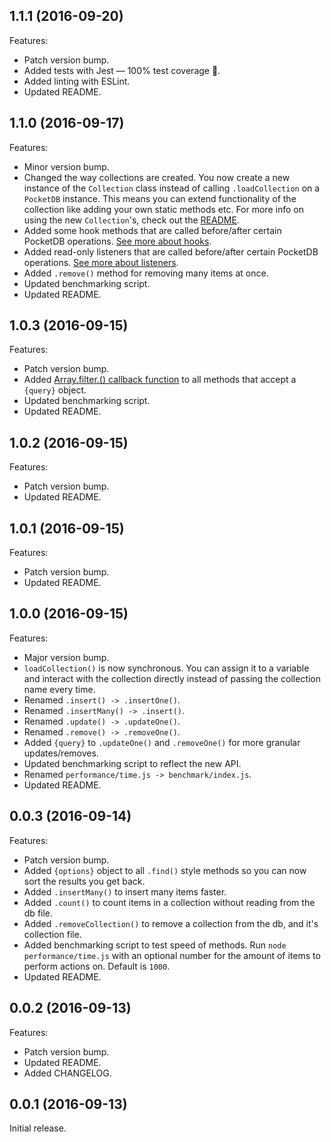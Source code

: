 ## 1.1.1 (2016-09-20)

Features:

 - Patch version bump.
 - Added tests with Jest — 100% test coverage 🎉.
 - Added linting with ESLint.
 - Updated README.

## 1.1.0 (2016-09-17)

Features:

 - Minor version bump.
 - Changed the way collections are created. You now create a new instance of the `Collection` class instead of calling `.loadCollection` on a `PocketDB` instance. This means you can extend functionality of the collection like adding your own static methods etc. For more info on using the new `Collection`'s, check out the [README](./README.md#creating-a-collection).
 - Added some hook methods that are called before/after certain PocketDB operations. [See more about hooks](./README.md#hooks).
 - Added read-only listeners that are called before/after certain PocketDB operations. [See more about listeners](./README.md#listeners).
 - Added `.remove()` method for removing many items at once.
 - Updated benchmarking script.
 - Updated README.

## 1.0.3 (2016-09-15)

Features:

 - Patch version bump.
 - Added [Array.filter.() callback function](https://developer.mozilla.org/en-US/docs/Web/JavaScript/Reference/Global_Objects/Array/filter#Parameters) to all methods that accept a `{query}` object.
 - Updated benchmarking script.
 - Updated README.

## 1.0.2 (2016-09-15)

Features:

 - Patch version bump.
 - Updated README.

## 1.0.1 (2016-09-15)

Features:

 - Patch version bump.
 - Updated README.

## 1.0.0 (2016-09-15)

Features:

 - Major version bump.
 - `loadCollection()` is now synchronous. You can assign it to a variable and interact with the collection directly instead of passing the collection name every time.
 - Renamed `.insert() -> .insertOne()`.
 - Renamed `.insertMany() -> .insert()`.
 - Renamed `.update() -> .updateOne()`.
 - Renamed `.remove() -> .removeOne()`.
 - Added `{query}` to `.updateOne()` and `.removeOne()` for more granular updates/removes.
 - Updated benchmarking script to reflect the new API.
 - Renamed `performance/time.js -> benchmark/index.js`.
 - Updated README.

## 0.0.3 (2016-09-14)

Features:

 - Patch version bump.
 - Added `{options}` object to all `.find()` style methods so you can now sort the results you get back.
 - Added `.insertMany()` to insert many items faster.
 - Added `.count()` to count items in a collection without reading from the db file.
 - Added `.removeCollection()` to remove a collection from the db, and it's collection file.
 - Added benchmarking script to test speed of methods. Run `node performance/time.js` with an optional number for the amount of items to perform actions on. Default is `1000`.
 - Updated README.

## 0.0.2 (2016-09-13)

Features:

 - Patch version bump.
 - Updated README.
 - Added CHANGELOG.


## 0.0.1 (2016-09-13)

Initial release.
